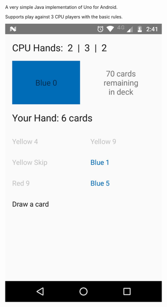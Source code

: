 A very simple Java implementation of Uno for Android.

Supports play against 3 CPU players with the basic rules.

![In-game Screenshot](https://github.com/noc7c9/android-uno-clone/blob/master/screenshot.jpg "In-game Screenshot")
